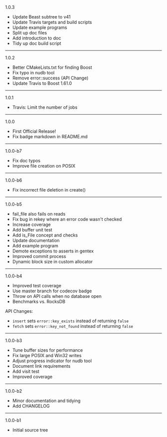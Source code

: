 1.0.3

* Update Beast subtree to v41
* Update Travis targets and build scripts
* Update example programs
* Split up doc files
* Add introduction to doc
* Tidy up doc build script

--------------------------------------------------------------------------------

1.0.2

* Better CMakeLists.txt for finding Boost
* Fix typo in nudb tool
* Remove error::success (API Change)
* Update Travis to Boost 1.61.0

--------------------------------------------------------------------------------

1.0.1

* Travis: Limit the number of jobs

--------------------------------------------------------------------------------

1.0.0

* First Official Release!
* Fix badge markdown in README.md

--------------------------------------------------------------------------------

1.0.0-b7

* Fix doc typos
* Improve file creation on POSIX

--------------------------------------------------------------------------------

1.0.0-b6

* Fix incorrect file deletion in create()

--------------------------------------------------------------------------------

1.0.0-b5

* fail_file also fails on reads
* Fix bug in rekey where an error code wasn't checked
* Increase coverage
* Add buffer unit test
* Add is_File concept and checks
* Update documentation
* Add example program
* Demote exceptions to asserts in gentex
* Improved commit process
* Dynamic block size in custom allocator

--------------------------------------------------------------------------------

1.0.0-b4

* Improved test coverage
* Use master branch for codecov badge
* Throw on API calls when no database open
* Benchmarks vs. RocksDB

API Changes:

* `insert` sets `error::key_exists` instead of returning `false`
* `fetch` sets `error::key_not_found` instead of returning `false`

--------------------------------------------------------------------------------

1.0.0-b3

* Tune buffer sizes for performance
* Fix large POSIX and Win32 writes
* Adjust progress indicator for nudb tool
* Document link requirements
* Add visit test
* Improved coverage

--------------------------------------------------------------------------------

1.0.0-b2

* Minor documentation and tidying
* Add CHANGELOG

--------------------------------------------------------------------------------

1.0.0-b1

* Initial source tree


